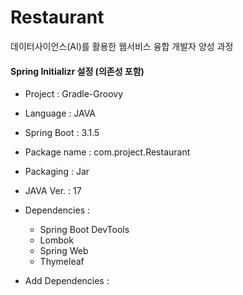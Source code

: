 # Restaurant

데이터사이언스(AI)를 활용한 웹서비스 융합 개발자 양성 과정


#### Spring Initializr 설정 (의존성 포함)

- Project : Gradle-Groovy
- Language : JAVA
- Spring Boot : 3.1.5
- Package name : com.project.Restaurant
- Packaging : Jar
- JAVA Ver. : 17

- Dependencies :
  - Spring Boot DevTools
  - Lombok
  - Spring Web
  - Thymeleaf

- Add Dependencies :
